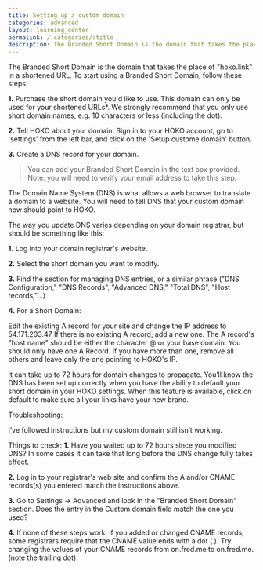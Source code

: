 ```yaml
---
title: Setting up a custom domain
categories: advanced
layout: learning_center
permalink: /:categories/:title
description: The Branded Short Domain is the domain that takes the place of “hoko.link” in a shortened URL.
---
```


The Branded Short Domain is the domain that takes the place of "hoko.link" in a shortened URL. To start using a Branded Short Domain, follow these steps:

**1.** Purchase the short domain you'd like to use. This domain can only be used for your shortened URLs*. We strongly recommend that you only use short domain names, e.g. 10 characters or less (including the dot).

**2.** Tell HOKO about your domain. Sign in to your HOKO account, go to 'settings' from the left bar, and click on the 'Setup custome domain' button.

**3.** Create a DNS record for your domain.

> You can add your Branded Short Domain in the text box provided. Note: you will need to verify your email address to take this step.

The Domain Name System (DNS) is what allows a web browser to translate a domain to a website. You will need to tell DNS that your custom domain now should point to HOKO.

The way you update DNS varies depending on your domain registrar, but should be something like this:

**1.** Log into your domain registrar's website.

**2.** Select the short domain you want to modify.

**3.** Find the section for managing DNS entries, or a similar phrase ("DNS Configuration," "DNS Records", "Advanced DNS," "Total DNS", "Host records,"...)

**4.** For a Short Domain:

Edit the existing A record for your site and change the IP address to 54.171.203.47 If there is no existing A record, add a new one. The A record's "host name" should be either the character @ or your base domain. You should only have one A Record. If you have more than one, remove all others and leave only the one pointing to HOKO's IP.

It can take up to 72 hours for domain changes to propagate. You’ll know the DNS has been set up correctly when you have the ability to default your short domain in your HOKO settings. When this feature is available, click on default to make sure all your links have your new brand.


Troubleshooting:

I’ve followed instructions but my custom domain still isn’t working.

Things to check:
**1.**  Have you waited up to 72 hours since you modified DNS? In some cases it can take that long before the DNS change fully takes effect.

**2.** Log in to your registrar's web site and confirm the A and/or CNAME records(s) you entered match the instructions above.

**3.** Go to Settings -> Advanced and look in the "Branded Short Domain" section. Does the entry in the Custom domain field match the one you used?

**4.** If none of these steps work:  if you added or changed CNAME records, some registrars require that the CNAME value ends with a dot (.). Try changing the values of your CNAME records from on.fred.me to on.fred.me. (note the trailing dot).

